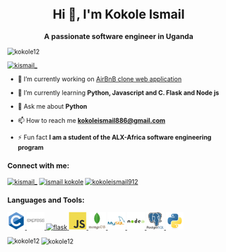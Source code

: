 <h1 align="center">Hi 👋, I'm Kokole Ismail</h1>
<h3 align="center">A passionate software engineer in Uganda</h3>

<p align="left"> <img src="https://komarev.com/ghpvc/?username=kokole12&label=Profile%20views&color=0e75b6&style=flat" alt="kokole12" /> </p>

<p align="left"> <a href="https://twitter.com/kismail_" target="blank"><img src="https://img.shields.io/twitter/follow/kismail_?logo=twitter&style=for-the-badge" alt="kismail_" /></a> </p>

- 🔭 I’m currently working on [AirBnB clone web application](https://github.com/kokole12/AirBnB_clone_v2)

- 🌱 I’m currently learning **Python, Javascript and C. Flask and Node js**

- 💬 Ask me about **Python**

- 📫 How to reach me **kokoleismail886@gmail.com**

- ⚡ Fun fact **I am a student of the ALX-Africa software engineering program**

<h3 align="left">Connect with me:</h3>
<p align="left">
<a href="https://twitter.com/kismail_" target="blank"><img align="center" src="https://raw.githubusercontent.com/rahuldkjain/github-profile-readme-generator/master/src/images/icons/Social/twitter.svg" alt="kismail_" height="30" width="40" /></a>
<a href="https://linkedin.com/in/ismail kokole" target="blank"><img align="center" src="https://raw.githubusercontent.com/rahuldkjain/github-profile-readme-generator/master/src/images/icons/Social/linked-in-alt.svg" alt="ismail kokole" height="30" width="40" /></a>
<a href="https://www.youtube.com/c/kokoleismail912" target="blank"><img align="center" src="https://raw.githubusercontent.com/rahuldkjain/github-profile-readme-generator/master/src/images/icons/Social/youtube.svg" alt="kokoleismail912" height="30" width="40" /></a>
</p>

<h3 align="left">Languages and Tools:</h3>
<p align="left"> <a href="https://www.cprogramming.com/" target="_blank" rel="noreferrer"> <img src="https://raw.githubusercontent.com/devicons/devicon/master/icons/c/c-original.svg" alt="c" width="40" height="40"/> </a> <a href="https://expressjs.com" target="_blank" rel="noreferrer"> <img src="https://raw.githubusercontent.com/devicons/devicon/master/icons/express/express-original-wordmark.svg" alt="express" width="40" height="40"/> </a> <a href="https://flask.palletsprojects.com/" target="_blank" rel="noreferrer"> <img src="https://www.vectorlogo.zone/logos/pocoo_flask/pocoo_flask-icon.svg" alt="flask" width="40" height="40"/> </a> <a href="https://developer.mozilla.org/en-US/docs/Web/JavaScript" target="_blank" rel="noreferrer"> <img src="https://raw.githubusercontent.com/devicons/devicon/master/icons/javascript/javascript-original.svg" alt="javascript" width="40" height="40"/> </a> <a href="https://www.mongodb.com/" target="_blank" rel="noreferrer"> <img src="https://raw.githubusercontent.com/devicons/devicon/master/icons/mongodb/mongodb-original-wordmark.svg" alt="mongodb" width="40" height="40"/> </a> <a href="https://www.mysql.com/" target="_blank" rel="noreferrer"> <img src="https://raw.githubusercontent.com/devicons/devicon/master/icons/mysql/mysql-original-wordmark.svg" alt="mysql" width="40" height="40"/> </a> <a href="https://nodejs.org" target="_blank" rel="noreferrer"> <img src="https://raw.githubusercontent.com/devicons/devicon/master/icons/nodejs/nodejs-original-wordmark.svg" alt="nodejs" width="40" height="40"/> </a> <a href="https://www.postgresql.org" target="_blank" rel="noreferrer"> <img src="https://raw.githubusercontent.com/devicons/devicon/master/icons/postgresql/postgresql-original-wordmark.svg" alt="postgresql" width="40" height="40"/> </a> <a href="https://www.python.org" target="_blank" rel="noreferrer"> <img src="https://raw.githubusercontent.com/devicons/devicon/master/icons/python/python-original.svg" alt="python" width="40" height="40"/> </a> </p>

<p><img align="left" src="https://github-readme-stats.vercel.app/api/top-langs?username=kokole12&show_icons=true&locale=en&layout=compact" alt="kokole12" /></p>

<p>&nbsp;<img align="center" src="https://github-readme-stats.vercel.app/api?username=kokole12&show_icons=true&locale=en" alt="kokole12" /></p>
